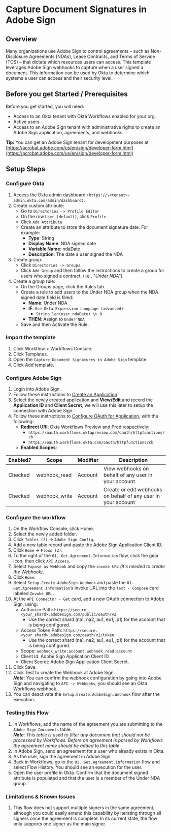 # Capture Document Signatures in Adobe Sign

## Overview

Many organizations use Adobe Sign to control agreements – such as Non-Disclosure Agreements (NDAs), Lease Contracts, and Terms of Service (TOS) – that dictate which resources users can access. This template leverages Adobe Sign webhooks to capture when a user signed a document. This information can be used by Okta to determine which systems a user can access and their security level.

## Before you get Started / Prerequisites

Before you get started, you will need:

- Access to an Okta tenant with Okta Workflows enabled for your org.
- Active users.
- Access to an Adobe Sign tenant with administrative rights to create an Adobe Sign application, agreements, and webhooks.

**Tip:** You can get an Adobe Sign tenant for development purposes at [https://acrobat.adobe.com/us/en/sign/developer-form.html](https://acrobat.adobe.com/us/en/sign/developer-form.html)

## Setup Steps

### Configure Okta

1. Access the Okta admin dashboard `(https://\<tenant>-admin.okta.com/admin/dashboard)`.
2. Create custom attribute:
    - Go to `Directories -> Profile Editor`
    - On the row `User (default)`, click `Profile`.
    - Click `Add Attribute`
    - Create an attribute to store the document signature date. For example:
        - **Type**: String
        - **Display Name**: NDA signed date
        - **Variable Name**: ndaDate
        - **Description**: The date a user signed the NDA
3. Create group:
    - Click `Directories -> Groups`.
    - Click `Add Group` and then follow the instructions to create a group for users who signed a contract. (i.e., *"Under NDA"*).
4. Create a group rule:
    - On the Groups page, click the Rules tab.
    - Create a rule to add users to the Under NDA group when the NDA signed date field is filled:
        - **Name**: Under NDA
        - **IF**: `Use Okta Expression Language (advanced)`:  
            - `String.len(user.ndaDate) \> 0`
        - **THEN**: Assign to `Under NDA`
    - Save and then Activate the Rule.

### Import the template

1. Click Workflow > Workflows Console.
2. Click Templates.
3. Open the `Capture Document Signatures in Adobe Sign` template.
4. Click Add template.

### Configure Adobe Sign

1. Login into Adobe Sign.
2. Follow these instructions to [Create an Application](https://opensource.adobe.com/dc-acrobat-sdk-docs/acrobatsignsdk/gstarted.html#createapp).
3. Select the newly created application and **View/Edit** and record the **Application ID** and **Client Secret**, we will use this later to setup the connection with Adobe Sign.
4. Follow these instructions to [Configure OAuth for Application](https://opensource.adobe.com/dc-acrobat-sdk-docs/acrobatsignsdk/gstarted.html#oauth), with the following:
    - **Redirect URI**: Okta Workflows Preview and Prod respectively:
        - `https://oauth.workflows.oktapreview.com/oauth/httpfunctions/cb`
        - `https://oauth.workflows.okta.com/oauth/httpfunctions/cb`
    - **Enabled Scopes**:

| Enabled? | Scope         | Modifier | Description                                                   |
|----------|---------------|----------|---------------------------------------------------------------|
| Checked  | webhook_read  | Account  | View webhooks on behalf of any user in your account           |
| Checked  | webhook_write | Account  | Create or edit webhooks on behalf of any user in your account |

### Configure the workflow

1. On the Workflow Console, click Home.
2. Select the newly added folder.
3. Click `Tables (2)` -> `Adobe Sign Config`.
4. Add a new table record and paste the Adobe Sign Application Client ID.
5. Click `Home` -> `Flows (2)`.
6. To the right of the `01. Get.Agreement.Information` flow, click the gear icon, then click `API Access`.
7. Select `Expose as Webhook` and copy the `invoke URL` *(it's needed to create the Webhook)*.
8. Click `Home`.
9. Select `Setup.Create.AdobeSign.Webhook` and paste the `01. Get.Agreement.Information`’s invoke URL into the `Text - Compose` card labeled `Invoke URL`.
10. At the `API Connector - Get` card, add a new OAuth connection to Adobe Sign, using:
    - Authorize Path: `https://secure.<your_shard>.adobesign.com/public/oauth/v2`
        - Use the correct shard (na1, na2, au1, eu1, jp1) for the account that is being configured.
    - Access Token Path: `https://secure.<your_shard>.adobesign.com/oauth/v2/token`
        - Use the correct shard (na1, na2, au1, eu1, jp1) for the account that is being configured.
    - Scope: `webhook_write:account webhook_read:account`
    - Client Id: Adobe Sign Application Client ID.
    - Client Secret: Adobe Sign Application Client Secret.
11. Click Save.
12. Click Test to create the Webhook at Adobe Sign.  
    ***Note***: You can confirm the webhook configuration by going into Adobe Sign and navigating to `API -> Webhooks`, you should see an Okta Workflows webhook.
13. You can deactivate the `Setup.Create.AdobeSign.Webhook` flow after the execution.

### Testing this Flow

1. In Workflows, add the name of the agreement you are submitting to the `Adobe Sign Documents` table.  
    ***Note***: *This table is used to filter any document that should not be processed by Workflows. Before an agreement is parsed by Workflows the agreement name should be added to this table*.
2. In Adobe Sign, send an agreement for a user who already exists in Okta.
3. As the user, sign the agreement in Adobe Sign.
4. Back in Workflows, go to the `01. Get.Agreement.Information` flow and select Flow History. You should see an execution for the user.
5. Open the user profile in Okta. Confirm that the document signed attribute is populated and that the user is a member of the Under NDA group.

### Limitations & Known Issues

1. This flow does not support multiple signers in the same agreement, although you could easily extend this capability by iterating through all signers once the agreement is complete. In its current state, the flow only supports one signer as the main signer.